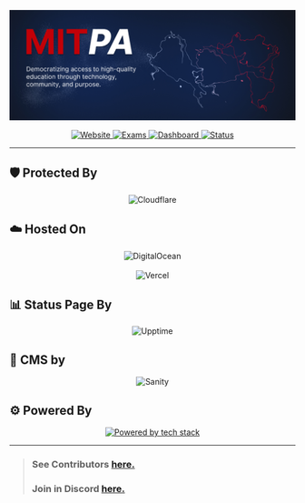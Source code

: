 <p align="center">
  <a href="https://mitpa.tech">
    <img src="https://raw.githubusercontent.com/MITPAcademy/.github/refs/heads/main/banner.jpg" alt="MITPA Logo" />
  </a>
</p>


<p align="center">
  <a href="https://mitpa.tech">
    <img src="https://img.shields.io/badge/Web-mitpa.tech-blue?style=for-the-badge" alt="Website">
  </a>
  <a href="https://files.mitpa.tech">
    <img src="https://img.shields.io/badge/Exams-files.mitpa.tech-green?style=for-the-badge" alt="Exams">
  </a>
  <a href="https://docs.mitpa.tech/dashboard">
    <img src="https://img.shields.io/badge/Dashboard-COMING%20SOON-lightgrey?style=for-the-badge" alt="Dashboard">
  </a>
  <a href="https://status.mitpa.tech">
    <img src="https://img.shields.io/badge/Status-status.mitpa.tech-orange?style=for-the-badge" alt="Status">
  </a>
</p>


---

## 🛡️ Protected By

<p align="center">
  <img src="https://upload.wikimedia.org/wikipedia/commons/thumb/4/4b/Cloudflare_Logo.svg/1200px-Cloudflare_Logo.svg.png" alt="Cloudflare" width="450"/>
</p>

## ☁️ Hosted On

<p align="center">
  <img src="https://miro.medium.com/v2/resize:fit:1400/0*ZbP1CdNMA3wkF82b.png" alt="DigitalOcean" width="450"/>
  <br/><br/>
  <img src="https://ml.globenewswire.com/Resource/Download/3a54c241-a668-4c94-9747-3d3da9da3bf2" alt="Vercel" width="300"/>
</p>

## 📊 Status Page By

<p align="center">
  <img src="https://raw.githubusercontent.com/upptime/upptime.js.org/master/static/img/logo.svg" alt="Upptime" width="300"/>
</p>


## 📝 CMS by
<p align="center">
  <img src="https://www.sanity.io/static/images/favicons/apple-icon-180x180.png" alt="Sanity" width="100"/>
</p>

## ⚙️ Powered By

<p align="center">
  <a href="https://github.com/MITPAcademy">
    <img src="https://skillicons.dev/icons?i=discordjs,react,express,github,githubactions,ts,js,docker" alt="Powered by tech stack"/>
  </a>
</p>

---

> ### See Contributors [here.](../contributors.md)
> 
> ### Join in Discord [here.](https://mitpa.tech/discord)
